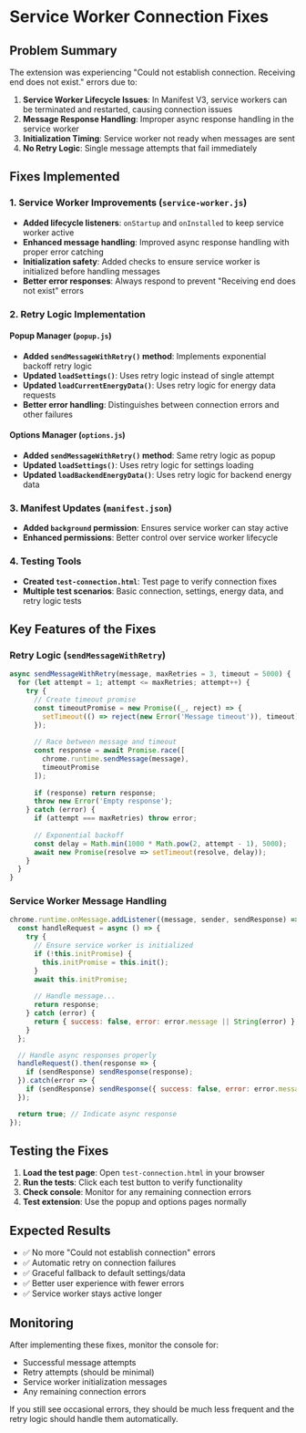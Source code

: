 # Service Worker Connection Fixes

## Problem Summary

The extension was experiencing "Could not establish connection. Receiving end does not exist." errors due to:

1. **Service Worker Lifecycle Issues**: In Manifest V3, service workers can be terminated and restarted, causing connection issues
2. **Message Response Handling**: Improper async response handling in the service worker
3. **Initialization Timing**: Service worker not ready when messages are sent
4. **No Retry Logic**: Single message attempts that fail immediately

## Fixes Implemented

### 1. Service Worker Improvements (`service-worker.js`)

- **Added lifecycle listeners**: `onStartup` and `onInstalled` to keep service worker active
- **Enhanced message handling**: Improved async response handling with proper error catching
- **Initialization safety**: Added checks to ensure service worker is initialized before handling messages
- **Better error responses**: Always respond to prevent "Receiving end does not exist" errors

### 2. Retry Logic Implementation

#### Popup Manager (`popup.js`)
- **Added `sendMessageWithRetry()` method**: Implements exponential backoff retry logic
- **Updated `loadSettings()`**: Uses retry logic instead of single attempt
- **Updated `loadCurrentEnergyData()`**: Uses retry logic for energy data requests
- **Better error handling**: Distinguishes between connection errors and other failures

#### Options Manager (`options.js`)
- **Added `sendMessageWithRetry()` method**: Same retry logic as popup
- **Updated `loadSettings()`**: Uses retry logic for settings loading
- **Updated `loadBackendEnergyData()`**: Uses retry logic for backend energy data

### 3. Manifest Updates (`manifest.json`)

- **Added `background` permission**: Ensures service worker can stay active
- **Enhanced permissions**: Better control over service worker lifecycle

### 4. Testing Tools

- **Created `test-connection.html`**: Test page to verify connection fixes
- **Multiple test scenarios**: Basic connection, settings, energy data, and retry logic tests

## Key Features of the Fixes

### Retry Logic (`sendMessageWithRetry`)
```javascript
async sendMessageWithRetry(message, maxRetries = 3, timeout = 5000) {
  for (let attempt = 1; attempt <= maxRetries; attempt++) {
    try {
      // Create timeout promise
      const timeoutPromise = new Promise((_, reject) => {
        setTimeout(() => reject(new Error('Message timeout')), timeout);
      });
      
      // Race between message and timeout
      const response = await Promise.race([
        chrome.runtime.sendMessage(message),
        timeoutPromise
      ]);
      
      if (response) return response;
      throw new Error('Empty response');
    } catch (error) {
      if (attempt === maxRetries) throw error;
      
      // Exponential backoff
      const delay = Math.min(1000 * Math.pow(2, attempt - 1), 5000);
      await new Promise(resolve => setTimeout(resolve, delay));
    }
  }
}
```

### Service Worker Message Handling
```javascript
chrome.runtime.onMessage.addListener((message, sender, sendResponse) => {
  const handleRequest = async () => {
    try {
      // Ensure service worker is initialized
      if (!this.initPromise) {
        this.initPromise = this.init();
      }
      await this.initPromise;
      
      // Handle message...
      return response;
    } catch (error) {
      return { success: false, error: error.message || String(error) };
    }
  };

  // Handle async responses properly
  handleRequest().then(response => {
    if (sendResponse) sendResponse(response);
  }).catch(error => {
    if (sendResponse) sendResponse({ success: false, error: error.message });
  });

  return true; // Indicate async response
});
```

## Testing the Fixes

1. **Load the test page**: Open `test-connection.html` in your browser
2. **Run the tests**: Click each test button to verify functionality
3. **Check console**: Monitor for any remaining connection errors
4. **Test extension**: Use the popup and options pages normally

## Expected Results

- ✅ No more "Could not establish connection" errors
- ✅ Automatic retry on connection failures
- ✅ Graceful fallback to default settings/data
- ✅ Better user experience with fewer errors
- ✅ Service worker stays active longer

## Monitoring

After implementing these fixes, monitor the console for:
- Successful message attempts
- Retry attempts (should be minimal)
- Service worker initialization messages
- Any remaining connection errors

If you still see occasional errors, they should be much less frequent and the retry logic should handle them automatically.

